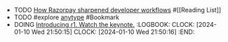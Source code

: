 - TODO [How Razorpay sharpened developer workflows](https://www.figma.com/blog/how-razorpay-sharpened-developer-workflows/) #[[Reading List]]
- TODO #explore [anytype](https://anytype.io/) #Bookmark
- DOING [Introducing r1. Watch the keynote.](https://twitter.com/rabbit_hmi/status/1744781083831574824)
  :LOGBOOK:
  CLOCK: [2024-01-10 Wed 21:50:15]
  CLOCK: [2024-01-10 Wed 21:50:16]
  :END:
